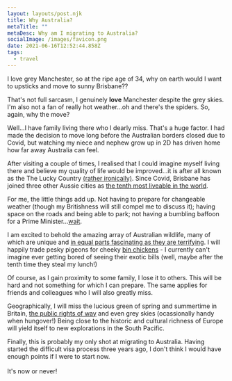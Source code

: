 ```yaml
---
layout: layouts/post.njk
title: Why Australia?
metaTitle: ""
metaDesc: Why am I migrating to Australia?
socialImage: /images/favicon.png
date: 2021-06-16T12:52:44.858Z
tags:
  - travel
---
```

I love grey Manchester, so at the ripe age of 34, why on earth would I want to upsticks and move to sunny Brisbane??

That's not full sarcasm, I genuinely **love** Manchester despite the grey skies. I'm also not a fan of really hot weather...oh and there's the spiders. So, again, why the move?

Well...I have family living there who I dearly miss. That's a huge factor. I had made the decision to move long before the Australian borders closed due to Covid, but watching my niece and nephew grow up in 2D has driven home how far away Australia can feel. 

After visiting a couple of times, I realised that I could imagine myself living there and believe my quality of life would be improved...it is after all known as the The Lucky Country [(rather ironically)](https://www.bbc.co.uk/news/world-australia-29844752). Since Covid, Brisbane has joined three other Aussie cities as [the tenth most liveable in the world](https://www.cnbc.com/2021/06/09/global-liveability-index-2021-world-most-liveable-cities.html).

For me, the little things add up. Not having to prepare for changeable weather (though my Britishness will still compel me to discuss it); having space on the roads and being able to park; not having a bumbling baffoon for a Prime Minister...[wait](https://www.youtube.com/watch?v=thJRRcHGbQQ).

I am excited to behold the amazing array of Australian wildlife, many of which are unique and [in equal parts fascinating as they are terrifying](https://www.boredpanda.com/australia-scary-nature-animals/). I will happily trade pesky pigeons for cheeky [bin chickens](https://www.kickstarter.com/projects/jesseirwin/bin-chicken-an-australian-ibis-designer-pvc-art-toy-set) - I currently can't imagine ever getting bored of seeing their exotic bills (well, maybe after the tenth time they steal my lunch!)

Of course, as I gain proximity to some family, I lose it to others. This will be hard and not something for which I can prepare. The same applies for friends and colleagues who I will also greatly miss.

Geographically, I will miss the lucious green of spring and summertime in Britain, [the public rights of way](https://www.walksaroundbritain.co.uk/rightsofway.html) and even grey skies (ocassionally handy when hungover!) Being close to the historic and cultural richness of Europe will yield itself to new explorations in the South Pacific.

Finally, this is probably my only shot at migrating to Australia. Having started the difficult visa process three years ago, I don't think I would have enough points if I were to start now.\
\
It's now or never!